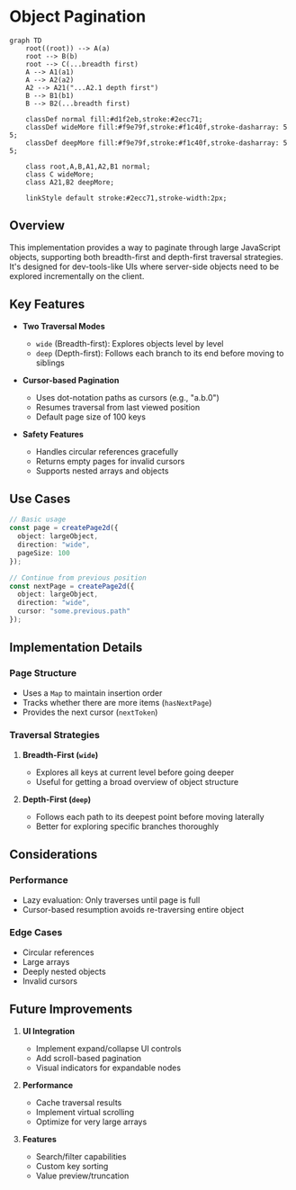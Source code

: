 # Object Pagination

```mermaid
graph TD
    root((root)) --> A(a)
    root --> B(b)
    root --> C(...breadth first)
    A --> A1(a1)
    A --> A2(a2)
    A2 --> A21("...A2.1 depth first")
    B --> B1(b1)
    B --> B2(...breadth first)

    classDef normal fill:#d1f2eb,stroke:#2ecc71;
    classDef wideMore fill:#f9e79f,stroke:#f1c40f,stroke-dasharray: 5 5;
    classDef deepMore fill:#f9e79f,stroke:#f1c40f,stroke-dasharray: 5 5;

    class root,A,B,A1,A2,B1 normal;
    class C wideMore;
    class A21,B2 deepMore;

    linkStyle default stroke:#2ecc71,stroke-width:2px;
```

## Overview
This implementation provides a way to paginate through large JavaScript objects, supporting both breadth-first and depth-first traversal strategies. It's designed for dev-tools-like UIs where server-side objects need to be explored incrementally on the client.

## Key Features

- **Two Traversal Modes**
  - `wide` (Breadth-first): Explores objects level by level
  - `deep` (Depth-first): Follows each branch to its end before moving to siblings

- **Cursor-based Pagination**
  - Uses dot-notation paths as cursors (e.g., "a.b.0")
  - Resumes traversal from last viewed position
  - Default page size of 100 keys

- **Safety Features**
  - Handles circular references gracefully
  - Returns empty pages for invalid cursors
  - Supports nested arrays and objects

## Use Cases

```typescript
// Basic usage
const page = createPage2d({
  object: largeObject,
  direction: "wide",
  pageSize: 100
});

// Continue from previous position
const nextPage = createPage2d({
  object: largeObject,
  direction: "wide",
  cursor: "some.previous.path"
});
```

## Implementation Details

### Page Structure
- Uses a `Map` to maintain insertion order
- Tracks whether there are more items (`hasNextPage`)
- Provides the next cursor (`nextToken`)

### Traversal Strategies
1. **Breadth-First (`wide`)**
   - Explores all keys at current level before going deeper
   - Useful for getting a broad overview of object structure

2. **Depth-First (`deep`)**
   - Follows each path to its deepest point before moving laterally
   - Better for exploring specific branches thoroughly

## Considerations

### Performance
- Lazy evaluation: Only traverses until page is full
- Cursor-based resumption avoids re-traversing entire object

### Edge Cases
- Circular references
- Large arrays
- Deeply nested objects
- Invalid cursors

## Future Improvements

1. **UI Integration**
   - Implement expand/collapse UI controls
   - Add scroll-based pagination
   - Visual indicators for expandable nodes

2. **Performance**
   - Cache traversal results
   - Implement virtual scrolling
   - Optimize for very large arrays

3. **Features**
   - Search/filter capabilities
   - Custom key sorting
   - Value preview/truncation
